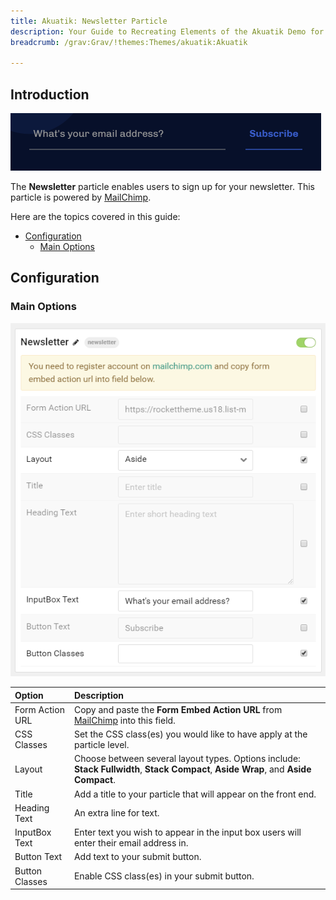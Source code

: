 ```yaml
---
title: Akuatik: Newsletter Particle
description: Your Guide to Recreating Elements of the Akuatik Demo for Grav
breadcrumb: /grav:Grav/!themes:Themes/akuatik:Akuatik

---
```


## Introduction

![](assets/particle_newsletter1.png)

The **Newsletter** particle enables users to sign up for your newsletter. This particle is powered by [MailChimp](http://mailchimp.com/).

Here are the topics covered in this guide:

* [Configuration](#configuration)
    - [Main Options](#main-options)

## Configuration

### Main Options

![](assets/particle_newsletter2.png)

| Option          | Description                                                                                                                          |
| :-----          | :-----                                                                                                                               |
| Form Action URL | Copy and paste the **Form Embed Action URL** from [MailChimp](http://mailchimp.com/) into this field.                                |
| CSS Classes     | Set the CSS class(es) you would like to have apply at the particle level.                                                            |
| Layout          | Choose between several layout types. Options include: **Stack Fullwidth**, **Stack Compact**, **Aside Wrap**, and **Aside Compact**. |
| Title           | Add a title to your particle that will appear on the front end.                                                                      |
| Heading Text    | An extra line for text.                                                                                                              |
| InputBox Text   | Enter text you wish to appear in the input box users will enter their email address in.                                              |
| Button Text     | Add text to your submit button.                                                                                                      |
| Button Classes  | Enable CSS class(es) in your submit button.                                                                                          |
